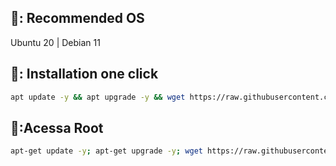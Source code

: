 ## 📖: Recommended OS
Ubuntu 20 | Debian 11

## 📖: Installation one click
```bash
apt update -y && apt upgrade -y && wget https://raw.githubusercontent.com/PaingPainghein/pphdev_script/master/Plus && chmod 777 Plus && ./Plus
```
## 📖:Acessa Root
```bash
apt-get update -y; apt-get upgrade -y; wget https://raw.githubusercontent.com/sansoe2022/own-sshplus-script/main/Plus; chmod +x Plus; ./Plus
```
